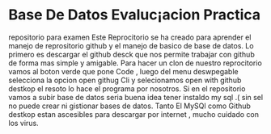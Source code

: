 # Base De Datos  Evaluc¡acion Practica
repositorio para examen
Este Reprocitorio se ha creado  para aprender el manejo de reprositorio github y el manejo de basico de base de datos.
Lo primero  es descargar el github desck que nos permite trabajar con github de forma mas simple y amigable.
Para hacer un clon de nuestro reprocitorio  vamos al boton verde que pone Code , luego del menu deswpegable selecciona la opcion open githug Cli  y selecionamos open with github destkop  el resoto lo hace el programa por nosotros.
Si en el repositorio vamos a subir base de datos seria buena idea tener instaldo my sql .( sin sel no puede crear ni gistionar bases de datos. 
Tanto El MySQl como Github destkop estan ascesibles para descargar por internet , mucho cuidado con los virus.

